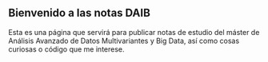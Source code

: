 ## Bienvenido a las notas DAIB

Esta es una página que servirá para publicar notas de estudio del máster de Análisis Avanzado de Datos Multivariantes y Big Data, así como cosas curiosas o código que me interese.

